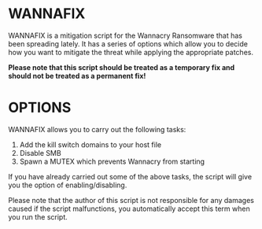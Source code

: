 # WANNAFIX

WANNAFIX is a mitigation script for the Wannacry Ransomware that has been spreading lately.
It has a series of options which allow you to decide how you want to mitigate the threat while applying the appropriate patches.

<strong>Please note that this script should be treated as a temporary fix and should not be treated as a permanent fix!</strong>

# OPTIONS

WANNAFIX allows you to carry out the following tasks:

1) Add the kill switch domains to your host file
2) Disable SMB
3) Spawn a MUTEX which prevents Wannacry from starting

If you have already carried out some of the above tasks, the script will give you the option of enabling/disabling.

Please note that the author of this script is not responsible for any damages caused if the script malfunctions, you automatically accept this term when you run the script.
